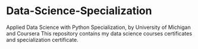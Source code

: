 # Data-Science-Specialization
Applied Data Science with Python Specialization, by University of Michigan and Coursera
This repository contains my data science courses certificates and specialization certificate.
